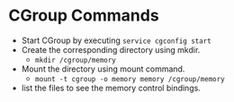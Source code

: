 # CGroup Commands
  * Start CGroup by executing ``` service cgconfig start ```
  * Create the corresponding directory using mkdir.
    * ``` mkdir /cgroup/memory ```
  * Mount the directory using mount command.
    * ``` mount -t cgroup -o memory memory /cgroup/memory ```
  * list the files to see the memory control bindings.
  
